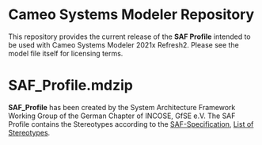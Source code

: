 # Cameo Systems Modeler Repository

This repository provides the current release of the **SAF Profile** intended to be used with Cameo Systems Modeler 2021x Refresh2. Please see the model file itself for licensing terms.

# SAF_Profile.mdzip

**SAF_Profile** has been created by the System Architecture Framework Working Group of the German Chapter of INCOSE, GfSE e.V. The SAF Profile contains the Stereotypes according to the [SAF-Specification](https://github.com/GfSE/SAF-Specification/), [List of Stereotypes](https://github.com/GfSE/SAF-Specification/blob/main/stereotypes.md).
